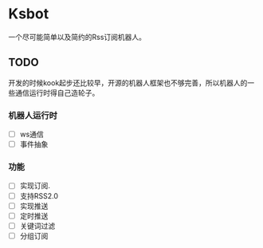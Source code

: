 # Ksbot

一个尽可能简单以及简约的Rss订阅机器人。

## TODO

开发的时候kook起步还比较早，开源的机器人框架也不够完善，所以机器人的一些通信运行时得自己造轮子。

### 机器人运行时

- [ ] ws通信
- [ ] 事件抽象
 
### 功能

- [ ] 实现订阅.
- [ ] 支持RSS2.0
- [ ] 实现推送
- [ ] 定时推送
- [ ] 关键词过滤
- [ ] 分组订阅
